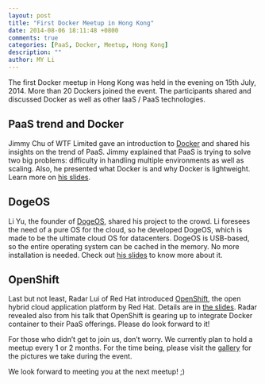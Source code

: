 ```yaml
---
layout: post
title: "First Docker Meetup in Hong Kong"
date: 2014-08-06 18:11:48 +0800
comments: true
categories: [PaaS, Docker, Meetup, Hong Kong]
description: ""
author: MY Li
---
```


The first Docker meetup in Hong Kong was held in the evening on 15th July, 2014. More than 20 Dockers joined the event. The participants shared and discussed Docker as well as other IaaS / PaaS technologies. 

## PaaS trend and Docker

Jimmy Chu of WTF Limited gave an introduction to [Docker](http://www.docker.com) and shared his insights on the trend of PaaS. Jimmy explained that PaaS is trying to solve two big problems: difficulty in handling multiple environments as well as scaling. Also, he presented what Docker is and why Docker is lightweight. Learn more on [his slides](http://goo.gl/wfwAVd).

## DogeOS

Li Yu, the founder of [DogeOS](http://dogeos.net), shared his project to the crowd. Li foresees the need of a pure OS for the cloud, so he developed DogeOS, which is made to be the ultimate cloud OS for datacenters. DogeOS is USB-based, so the entire operating system can be cached in the memory. No more installation is needed. Check out [his slides](http://liyu1981.github.io/slides/2014-07-15-docker-and-cloud-hkmeetup/) to know more about it.

## OpenShift

Last but not least, Radar Lui of Red Hat introduced [OpenShift](https://www.openshift.com), the open hybrid cloud application platform by Red Hat. Details are in [the slides](http://goo.gl/VW1bX8). Radar revealed also from his talk that OpenShift is gearing up to integrate Docker container to their PaaS offerings. Please do look forward to it!

For those who didn’t get to join us, don’t worry. We currently plan to hold a meetup every 1 or 2 months. For the time being, please visit the [gallery](http://www.meetup.com/Docker-Hong-Kong/photos/all_photos/?photoAlbumId=23277782) for the pictures we take during the event.

We look forward to meeting you at the next meetup! ;)
